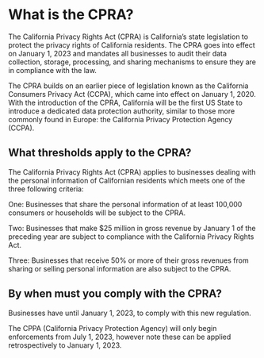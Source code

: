 # What is the CPRA?

The California Privacy Rights Act (CPRA) is California’s state legislation to protect the privacy rights of California residents. The CPRA goes into effect on January 1, 2023 and mandates all businesses to audit their data collection, storage, processing, and sharing mechanisms to ensure they are in compliance with the law.

The CPRA builds on an earlier piece of legislation known as the California Consumers Privacy Act (CCPA), which came into effect on January 1, 2020. With the introduction of the CPRA, California will be the first US State to introduce a dedicated data protection authority, similar to those more commonly found in Europe: the California Privacy Protection Agency (CCPA).


## What thresholds apply to the CPRA?

The California Privacy Rights Act (CPRA) applies to businesses dealing with the personal information of Californian residents which meets one of the three following criteria:

One: Businesses that share the personal information of at least 100,000 consumers or households will be subject to the CPRA.

Two: Businesses that make $25 million in gross revenue by January 1 of the preceding year are subject to compliance with the California Privacy Rights Act.

Three: Businesses that receive 50% or more of their gross revenues from sharing or selling personal information are also subject to the CPRA.


## By when must you comply with the CPRA?

Businesses have until January 1, 2023, to comply with this new regulation.

The CPPA (California Privacy Protection Agency) will only begin enforcements from July 1, 2023, however note these can be applied retrospectively to January 1, 2023.